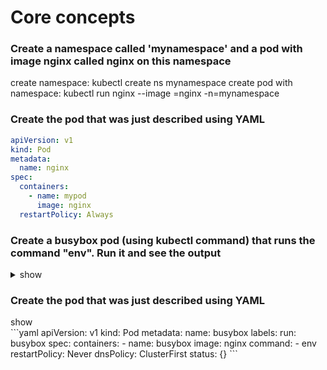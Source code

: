 # Core concepts

### Create a namespace called 'mynamespace' and a pod with image nginx called nginx on this namespace

create namespace: kubectl create ns mynamespace
create pod with namespace: kubectl run nginx --image =nginx -n=mynamespace

### Create the pod that was just described using YAML
``` yaml
apiVersion: v1
kind: Pod
metadata: 
  name: nginx
spec:
  containers:
    - name: mypod
      image: nginx
  restartPolicy: Always
```

### Create a busybox pod (using kubectl command) that runs the command "env". Run it and see the output
<details><summary>show</summary>
<p>

```bash
# just run it without -it
kubectl run busybox --image=busybox --command --restart=Never -- env
# and then, check its logs
kubectl logs busybox
```
</p>
</details>

### Create the pod that was just described using YAML
<deltails>
 <summary> show </summary>
```yaml
apiVersion: v1
kind: Pod
metadata:
  name: busybox
  labels:
    run: busybox
spec:
  containers:
    - name: busybox
      image: nginx
      command:
      - env
  restartPolicy: Never
  dnsPolicy: ClusterFirst
status: {}
```
</details>

